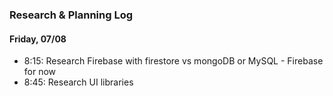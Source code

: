 ### Research & Planning Log
#### Friday, 07/08
* 8:15: Research Firebase with firestore vs mongoDB or MySQL - Firebase for now
* 8:45: Research UI libraries